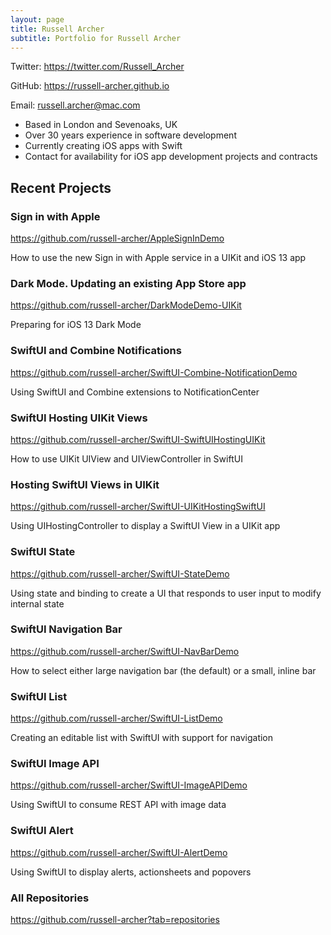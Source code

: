 ```yaml
---
layout: page
title: Russell Archer
subtitle: Portfolio for Russell Archer
---
```



Twitter: https://twitter.com/Russell_Archer

GitHub: https://russell-archer.github.io

Email: russell.archer@mac.com

* Based in London and Sevenoaks, UK
* Over 30 years experience in software development
* Currently creating iOS apps with Swift
* Contact for availability for iOS app development projects and contracts

## Recent Projects

### Sign in with Apple
https://github.com/russell-archer/AppleSignInDemo

How to use the new Sign in with Apple service in a UIKit and iOS 13 app

### Dark Mode. Updating an existing App Store app
https://github.com/russell-archer/DarkModeDemo-UIKit

Preparing for iOS 13 Dark Mode

### SwiftUI and Combine Notifications
https://github.com/russell-archer/SwiftUI-Combine-NotificationDemo

Using SwiftUI and Combine extensions to NotificationCenter

### SwiftUI Hosting UIKit Views
https://github.com/russell-archer/SwiftUI-SwiftUIHostingUIKit

How to use UIKit UIView and UIViewController in SwiftUI

### Hosting SwiftUI Views in UIKit
https://github.com/russell-archer/SwiftUI-UIKitHostingSwiftUI

Using UIHostingController to display a SwiftUI View in a UIKit app

### SwiftUI State
https://github.com/russell-archer/SwiftUI-StateDemo

Using state and binding to create a UI that responds to user input to modify internal state

### SwiftUI Navigation Bar
https://github.com/russell-archer/SwiftUI-NavBarDemo

How to select either large navigation bar (the default) or a small, inline bar

### SwiftUI List
https://github.com/russell-archer/SwiftUI-ListDemo

Creating an editable list with SwiftUI with support for navigation

### SwiftUI Image API
https://github.com/russell-archer/SwiftUI-ImageAPIDemo

Using SwiftUI to consume REST API with image data

### SwiftUI Alert
https://github.com/russell-archer/SwiftUI-AlertDemo

Using SwiftUI to display alerts, actionsheets and popovers

### All Repositories
https://github.com/russell-archer?tab=repositories
